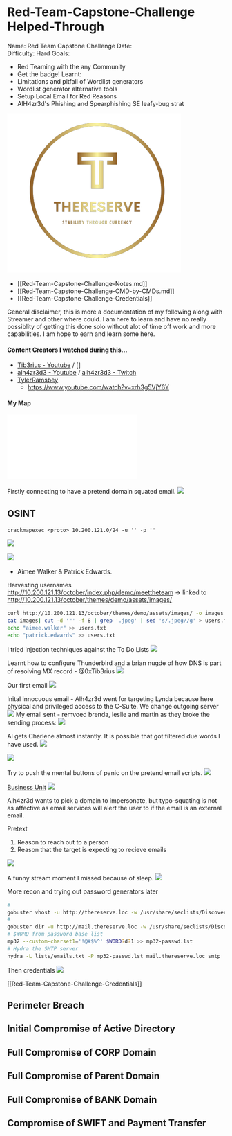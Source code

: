 # Red-Team-Capstone-Challenge Helped-Through

Name: Red Team Capstone Challenge 
Date:  
Difficulty:  Hard
Goals:  
- Red Teaming with the any Community 
- Get the badge!
Learnt:
- Limitations and pitfall of Wordlist generators 
- Wordlist generator alternative tools
- Setup Local Email for Red Reasons
- AlH4zr3d's  Phishing and Spearphishing SE leafy-bug strat 



![](october.png)

- [[Red-Team-Capstone-Challenge-Notes.md]]
- [[Red-Team-Capstone-Challenge-CMD-by-CMDs.md]]
- [[Red-Team-Capstone-Challenge-Credentials]]

General disclaimer, this is more a documentation of my following along with Streamer and other where could. I am here to learn and have no really possiblity of getting this done solo without alot of time off work and more capabilities. I am hope to earn and learn some here. 

#### Content Creators I watched during this...

- [Tib3rius - Youtube](https://www.youtube.com/@Tib3rius) / []
- [alh4zr3d3 - Youtube](https://www.youtube.com/@alh4zr3d3) / [alh4zr3d3 - Twitch](https://www.twitch.tv/videos/1817405607)
- [TylerRamsbey](https://www.youtube.com/@TylerRamsbey)
	- https://www.youtube.com/watch?v=xrh3g5VjY6Y


#### My Map

![](Red-Team-Capstone-Challenge-map.excalidraw.md)

Firstly connecting to have a pretend domain squated email.
![](cooltext.png)

## OSINT  

```
crackmapexec <proto> 10.200.121.0/24 -u '' -p ''
```

![](cme-init.png)

![](webroot.png)
- Aimee Walker & Patrick Edwards.

Harvesting usernames http://10.200.121.13/october/index.php/demo/meettheteam -> linked to http://10.200.121.13/october/themes/demo/assets/images/ 
```bash
curl http://10.200.121.13/october/themes/demo/assets/images/ -o images
cat images| cut -d '"' -f 8 | grep '.jpeg' | sed 's/.jpeg//g' > users.txt
echo "aimee.walker" >> users.txt
echo "patrick.edwards" >> users.txt
```

I tried injection techniques against the To Do Lists
![](sendacvtothereserve.png)

Learnt how to configure Thunderbird and a brian nugde  of how DNS is part of resolving MX record - @0xTib3rius 
![](thunderbirdconfig.png)

Our first email
![](ourfirstemail.png)

Inital innocuous email - Alh4zr3d went for targeting Lynda because here physical and privileged access to the C-Suite. We change outgoing server
![](changedoutgoingserver.png)
My email sent - remvoed brenda, leslie and martin as they broke the sending process:
![](innocuous-email-one.png)

Al gets Charlene almost instantly. It is possible that got filtered due words I have used.
![](iaminneedofagoodbank.png)

![](charleneresponds.png)

Try to push the mental buttons of panic on the pretend email scripts.
![](tryingthepanicbuttons.png)

[Business Unit](https://en.wikipedia.org/wiki/Strategic_business_unit)
![](businessunit.png)

Alh4zr3d wants to pick a domain to impersonate, but typo-squating is not as affective as email services  will alert the user to if the email is an external email.

Pretext
1. Reason to reach out to a person
2. Reason that the target is expecting to recieve emails

![](bopscrkused.png)

A funny stream moment I missed because of sleep.
![](wouldhavebeenfunlive.png)

More recon and trying out password generators later
```bash
# 
gobuster vhost -u http://thereserve.loc -w /usr/share/seclists/Discovery/DNS/subdomains-top1million-110000.txt --append-domain -o vhosts.gb
#
gobuster dir -u http://mail.thereserve.loc -w /usr/share/seclists/Discovery/Web-Content/raft-small-words.txt  mail-dirs-raftsmallwords.gb
# $WORD from password_base_list
mp32 --custom-charset1='!@#$%^' $WORD?d?1 >> mp32-passwd.lst
# Hydra the SMTP server
hydra -L lists/emails.txt -P mp32-passwd.lst mail.thereserve.loc smtp
```

Then credentials 
![](hydrathepasswords1.png)

[[Red-Team-Capstone-Challenge-Credentials]]




## Perimeter Breach
## Initial Compromise of Active Directory
## Full Compromise of CORP Domain
## Full Compromise of Parent Domain
## Full Compromise of BANK Domain
## Compromise of SWIFT and Payment Transfer
